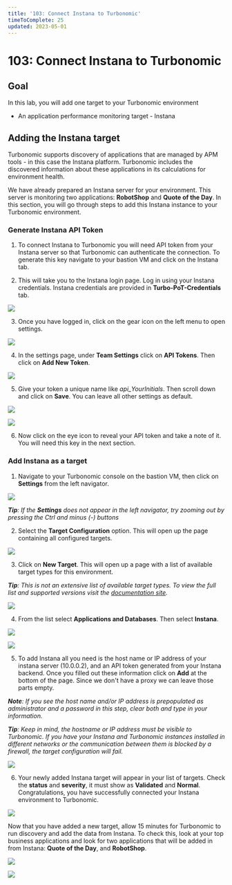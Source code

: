 ```yaml
---
title: '103: Connect Instana to Turbonomic'
timeToComplete: 25
updated: 2023-05-01
---
```


# 103: Connect Instana to Turbonomic

## Goal

In this lab, you will add one target to your Turbonomic environment

- An application performance monitoring target - Instana

## Adding the Instana target

Turbonomic supports discovery of applications that are managed by APM tools - in this case the Instana platform. Turbonomic includes the discovered information about these applications in its calculations for environment health.

We have already prepared an Instana server for your environment. This server is monitoring two applications: **RobotShop** and **Quote of the Day**. In this section, you will go through steps to add this Instana instance to your Turbonomic environment.

### Generate Instana API Token

1. To connect Instana to Turbonomic you will need API token from your Instana server so that Turbonomic can authenticate the connection. To generate this key navigate to your bastion VM and click on the Instana tab.

2. This will take you to the Instana login page. Log in using your Instana credentials. Instana credentials are provided in **Turbo-PoT-Credentials** tab.

![](./images/103/instanatab.png)

3. Once you have logged in, click on the gear icon on the left menu to open settings.

![](./images/103/instana2.png)

4. In the settings page, under **Team Settings** click on **API Tokens**. Then click on **Add New Token**.

![](./images/103/instana3.png)

5. Give your token a unique name like _api_YourInitials_. Then scroll down and click on **Save**. You can leave all other settings as default.

![](./images/103/instana4.png)

![](./images/103/instana5.png)

6. Now click on the eye icon to reveal your API token and take a note of it. You will need this key in the next section.

### Add Instana as a target

1. Navigate to your Turbonomic console on the bastion VM, then click on **Settings** from the left navigator.

![](./images/103/turbo-main.png)

_**Tip**: If the **Settings** does not appear in the left navigator, try zooming out by pressing the Ctrl and minus (-) buttons_

2. Select the **Target Configuration** option. This will open up the page containing all configured targets.

![](./images/103/target-settings.png)

3. Click on **New Target**. This will open up a page with a list of available target types for this environment.

_**Tip**: This is not an extensive list of available target types. To view the full list and supported versions visit the [documentation site](https://www.ibm.com/docs/en/tarm/8.8.0?topic=overview-turbonomic-targets)._

![](./images/103/target-page.png)

4. From the list select **Applications and Databases**. Then select **Instana**.

![](./images/103/add-instana-1.png)

![](./images/103/add-instana-2.png)

5. To add Instana all you need is the host name or IP address of your instana server (10.0.0.2), and an API token generated from your Instana backend. Once you filled out these information click on **Add** at the bottom of the page. Since we don't have a proxy we can leave those parts empty.

_**Note**: If you see the host name and/or IP address is prepopulated as administrator and a password in this step, clear both and type in your information._

_**Tip**: Keep in mind, the hostname or IP address must be visible to Turbonomic. If you have your Instana and Turbonomic instances installed in different networks or the communication between them is blocked by a firewall, the target configuration will fail._

![](./images/103/add-instana-3.png)

6. Your newly added Instana target will appear in your list of targets. Check the **status** and **severity**, it must show as **Validated** and **Normal**. Congratulations, you have successfully connected your Instana environment to Turbonomic.

![](./images/103/validated.png)

Now that you have added a new target, allow 15 minutes for Turbonomic to run discovery and add the data from Instana. To check this, look at your top business applications and look for two applications that will be added in from Instana: **Quote of the Day**, and **RobotShop**.

![](./images/103/listapps.png)

![](./images/103/apps.png)
